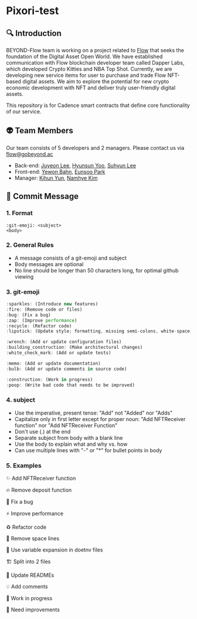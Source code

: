 # Pixori-test

## 🔍 Introduction

BEYOND-Flow team is working on a project related to [Flow](https://www.onflow.org/) that seeks the foundation of the Digital Asset Open World. We have established communication with Flow blockchain developer team called Dapper Labs, which developed Crypto Kitties and NBA Top Shot. Currently, we are developing new service items for user to purchase and trade Flow NFT-based digital assets. We aim to explore the potential for new crypto economic development with NFT and deliver truly user-friendly digital assets.

This repository is for Cadence smart contracts that define core functionality of our service.

## 👽 Team Members

Our team consists of 5 developers and 2 managers. Please contact us via flow@gobeyond.ac

- Back-end: [Juyeon Lee](https://github.com/kwklly), [Hyunsun Yoo](https://github.com/sunny0529), [Suhyun Lee](https://github.com/2suh)
- Front-end: [Yewon Bahn](https://github.com/yewonbahn), [Eunsoo Park](https://github.com/e06-tech)
- Manager: [Kihun Yun](mailto:mrclo90@gobeyond.ac?subject=[GitHub]%20Source%20Han%20Sans), [Namhye Kim](mailto:agathakim43@gobeyond.ac?subject=[GitHub]%20Source%20Han%20Sans)

## 🚩 Commit Message

### 1. Format

```
:git-emoji: <subject> 
<body> 
```

### 2. General Rules

- A message consists of a git-emoji and subject
- Body messages are optional
- No line should be longer than 50 characters long, for optimal github viewing

### 3. git-emoji

```js
:sparkles: (Introduce new features)
:fire: (Remove code or files)
:bug: (Fix a bug)
:zap: (Improve performance)
:recycle: (Refactor code)
:lipstick: (Update style; formatting, missing semi-colons, white-space, etc)

:wrench: (Add or update configuration files)
:building_construction: (Make architectural changes)
:white_check_mark: (Add or update tests)

:memo: (Add or update documentation)
:bulb: (Add or update comments in source code)

:construction: (Work in progress)
:poop: (Write bad code that needs to be improved)
```

### 4. subject

- Use the imperative, present tense: "Add" not "Added" nor "Adds"
- Capitalize only in first letter except for proper noun: "Add NFTReceiver function" nor "Add NFTReceiver Function"
- Don't use (.) at the end
- Separate subject from body with a blank line
- Use the body to explain what and why vs. how
- Can use multiple lines with "-" or "*" for bullet points in body

### 5. Examples

✨ Add NFTReceiver function

🔥 Remove deposit function

🐛 Fix a bug

⚡ Improve performance

♻️ Refactor code

💄 Remove space lines

🔧 Use variable expansion in doetnv files

🏗️ Split into 2 files

📝 Update READMEs

💡 Add comments

🚧 Work in progress

💩 Need improvements
